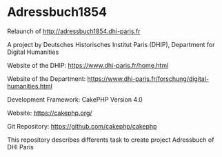 # Adressbuch1854
Relaunch of http://adressbuch1854.dhi-paris.fr

A project by Deutsches Historisches Institut Paris (DHIP), Department for Digital Humanities

Website of the DHIP: https://www.dhi-paris.fr/home.html

Website of the Department: https://www.dhi-paris.fr/forschung/digital-humanities.html


Development Framework: CakePHP Version 4.0

Website: https://cakephp.org/

Git Repository: https://github.com/cakephp/cakephp

This repository describes differents task to create project Adressbuch of DHI Paris
